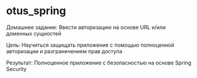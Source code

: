 # otus_spring
Домашнее задание: Ввести авторизацию на основе URL и/или доменных сущностей

Цель: Научиться защищать приложение с помощью полноценной авторизации и разграничением прав доступа

Результат: Полноценное приложение с безопасностью на основе Spring Security
